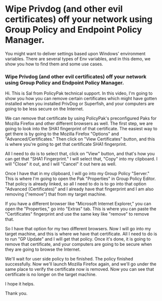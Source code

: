 # Wipe Privdog (and other evil certificates) off your network using Group Policy and Endpoint Policy Manager.

You might want to deliver settings based upon Windows' environment variables. There are several
types of Env variables, and in this demo, we show you how to find them and some use cases.

### Wipe Privdog (and other evil certificates) off your network using Group Policy and Endpoint Policy Manager.

Hi. This is Sal from PolicyPak technical support. In this video, I'm going to show you how you can
remove certain certificates which might have gotten installed when you installed PrivDog or
Superfish, and your computers are going to be less secure on the Internet.

We can remove that certificate by using PolicyPak's preconfigured Paks for Mozilla Firefox and other
different browsers as well. The first step, we are going to look into the SHA1 fingerprint of that
certificate. The easiest way to get there is by going to the Mozilla Firefox "Options" and
"Advanced/Certificates." Then click on "View Certificates" button, and this is where you're going to
get that certificate SHA1 fingerprint.

All I need to do is to select that, click on "View" button, and that's how you can get that "SHA1
Fingerprint." I will select that, "Copy" into my clipboard. I will "Close" it out, and I will
"Cancel" it out here as well.

Once I have that in my clipboard, I will go into my Group Policy "Server." This is where I'm going
to open the Pak "Properties" in Group Policy Editor. That policy is already linked, so all I need to
do is to go into that option "Advanced (Certificates)" and I already have that fingerprint and I am
also removing ("remove") that from my target machine.

If you have a different browser like "Microsoft Internet Explorer," you can open the "Properties,"
go into "Extras" tab. This is where you can paste the "Certificates" fingerprint and use the same
key like "remove" to remove that.

So I have that option for my two different browsers. Now I will go into my target machine, and this
is where we have that certificate. All I need to do is to run "GP Update" and I will get that
policy. Once it's done, it is going to remove that certificate, and your computers are going to be
secure when they are going to browse the Internet.

We'll wait for user side policy to be finished. The policy finished successfully. Now we'll launch
Mozilla Firefox again, and we'll go under the same place to verify the certificate now is removed.
Now you can see that certificate is no longer on the target machine.

I hope it helps.

Thank you.
